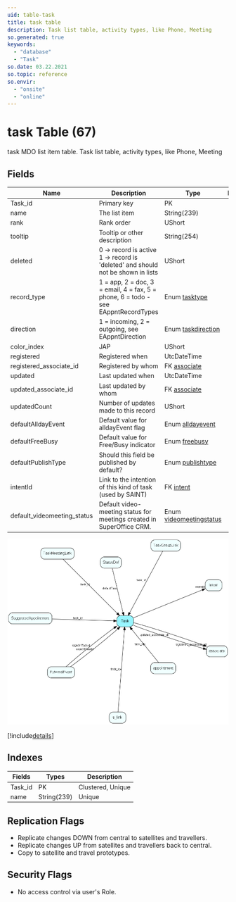```yaml
---
uid: table-task
title: task table
description: Task list table, activity types, like Phone, Meeting
so.generated: true
keywords:
  - "database"
  - "Task"
so.date: 03.22.2021
so.topic: reference
so.envir:
  - "onsite"
  - "online"
---
```


# task Table (67)

task MDO list item table.
Task list table, activity types, like Phone, Meeting

## Fields

| Name | Description | Type | Null |
|------|-------------|------|:----:|
|Task\_id|Primary key|PK| |
|name|The list item|String(239)| |
|rank|Rank order|UShort|&#x25CF;|
|tooltip|Tooltip or other description|String(254)|&#x25CF;|
|deleted|0 -&gt; record is active 1 -&gt; record is &apos;deleted&apos; and should not be shown in lists|UShort|&#x25CF;|
|record\_type|1 = app, 2 = doc, 3 = email, 4 = fax, 5 = phone, 6 = todo - see EAppntRecordTypes|Enum [tasktype](enums/tasktype.md)| |
|direction|1 = incoming, 2 = outgoing, see EAppntDirection|Enum [taskdirection](enums/taskdirection.md)|&#x25CF;|
|color\_index|JAP|UShort|&#x25CF;|
|registered|Registered when|UtcDateTime| |
|registered\_associate\_id|Registered by whom|FK [associate](associate.md)| |
|updated|Last updated when|UtcDateTime| |
|updated\_associate\_id|Last updated by whom|FK [associate](associate.md)| |
|updatedCount|Number of updates made to this record|UShort| |
|defaultAlldayEvent|Default value for alldayEvent flag|Enum [alldayevent](enums/alldayevent.md)|&#x25CF;|
|defaultFreeBusy|Default value for Free/Busy indicator|Enum [freebusy](enums/freebusy.md)|&#x25CF;|
|defaultPublishType|Should this field be published by default?|Enum [publishtype](enums/publishtype.md)|&#x25CF;|
|intentId|Link to the intention of this kind of task (used by SAINT)|FK [intent](intent.md)|&#x25CF;|
|default\_videomeeting\_status|Default video-meeting status for meetings created in SuperOffice CRM.|Enum [videomeetingstatus](enums/videomeetingstatus.md)| |


![Task table relationship diagram](./media/Task.png)

[!include[details](./includes/Task.md)]

## Indexes

| Fields | Types | Description |
|--------|-------|-------------|
|Task\_id |PK |Clustered, Unique |
|name |String(239) |Unique |

## Replication Flags

* Replicate changes DOWN from central to satellites and travellers.
* Replicate changes UP from satellites and travellers back to central.
* Copy to satellite and travel prototypes.

## Security Flags

* No access control via user's Role.

